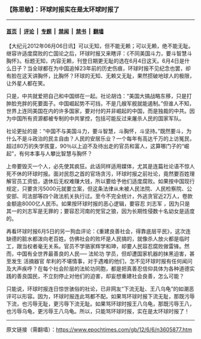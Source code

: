 ### 【陈思敏】：环球时报实在是太环球时报了

---

#### [首页](../../../..?n3605877) &nbsp;|&nbsp; [评论](../../../../../epoch-comment?n3605877) &nbsp;|&nbsp; [专题](../../../../../epoch-special?n3605877) &nbsp;|&nbsp; [禁闻](../../../../../epoch-news?n3605877) &nbsp;|&nbsp; [禁书](../../../../../books?n3605877) &nbsp;|&nbsp; [翻墙](https://github.com/gfw-breaker/nogfw/blob/master/README.md?n3605877)


<div class="post_content" id="artbody" itemprop="articleBody">
 <!-- article content begin -->
 <p>
  【大纪元2012年06月06日讯】可以无知，但不能无赖；可以无赖，绝不能无耻。继容许适度腐败的亡国论之后，环球时报又来瞎评：《不同美国斗力，要斗智慧斗胸怀》。标题无知，内容无赖，刊登日期更无耻的选在6月4日这天。6月4日是什么日子？当全球都在为中国追悼23年前的历史伤痕，环球时报不见纪念也罢，却有脸在这天讲胸怀，比胸怀？环球的无知、无赖又无耻，果然掼破地球人的极限，让外星人都在笑。
 </p>
 <p>
  只是，中共就爱把自己和中国绑在一起。社论胡诌：“美国大搞战略东移，只是打肿脸充胖的死要面子。中国崛起势不可挡，不是几艘军舰就能遏制。”但谁人不知，世界上连同美国在内的许多国家，要对付的并非崛起的中国，而是独裁的中共。因为中国所有资源都被专制的中共掌控，包括可能反过来屠杀人民的国家军队。
 </p>
 <p>
  社论更扯的是：“中国不与美国斗力，要斗智慧，斗胸怀，斗坚持。”既然要斗，为什么不是斗政治的民主自由？人民的安居乐业？一个每年有高达千万的上访冤民，超过80万的失学孩童，90％以上迫不及待出走的官员和富人，这算哪门子的“崛起”，有何本事与人攀比智慧与胸怀？
 </p>
 <p>
  上帝要毁灭一个人，必先使其疯狂。此话同样适用媒体，尤其是连篇社论语不惊人死不休的环球时报。面对民怨之首的官场贪污，环球时报之前社论，竟然要百姓理解官员工资低，退休后无权难赚大钱，所以要给予他们适度腐败。如果按中国现行规定，只要贪污5000元就要立案，但这条法律从未被人民法院、人民检察院、公安部、司法部等四个政法机关执行过。至今不完全统计，外逃贪官近2万人，卷款金额逾8000亿人民币。如果按环球时报的恶心逻辑，要容忍
  <ok href="https://www.epochtimes.com/gb/tag/%E5%88%98%E5%BF%97%E5%86%9B.html">
   刘志军
  </ok>
  ，因为只是其一的刘志军是无罪的；要容忍河南的党官之狼，因为长期性侵数十名幼女是适度的。
 </p>
 <p>
  再看环球时报6月5日的另一狗血评论：《重建良善社会，得靠底层平民》，这次连缺德的脏水都泼向老百姓。仿佛社会的败坏是人民搞的，就像杀人放火都是临时工，跟当权者毫无关系。官员不学骆家辉学和珅，却要人民容忍腐败做雷锋。然而，中国有全世界最善良的人民──
  <ok href="https://www.epochtimes.com/gb/tag/%E6%B3%95%E8%BD%AE%E5%8A%9F.html">
   法轮功
  </ok>
  学员，但却遭国家机器的抹黑迫害，甚至发生
  <ok href="https://www.epochtimes.com/gb/tag/%E6%B4%BB%E6%91%98%E5%99%A8%E5%AE%98.html">
   活摘器官
  </ok>
  牟利的不堪情事，对于遇难的他们，怎不见环球时报有任何闻问及大声疾呼？在每个社会阶层的法轮功同胞，都是把真善忍信仰具体为各种道德实践的善良国民，不立刻停止对他们的迫害，却妄想重建社会良善，怎么可能？
 </p>
 <p>
  只能说，环球时报连日惊世骇俗的社论，已非网友“下流无耻、王八乌龟”的如潮恶评可以形容。因为，环球时报连此骂都不配。如果骂环球时报下流无耻，那既污辱下流，也污辱无耻，更污辱下流无耻。如果骂环球时报王八乌龟，那既污辱王八，也污辱乌龟，更污辱王八乌龟。所以，只能骂环球时报，实在是太环球时报了！
 </p>
 <p>
  <p>
   <!-- article content end -->
   <div id="below_article_ad">
   </div>
  </p>
 </p>
</div>


---

原文链接（需翻墙）：https://www.epochtimes.com/gb/12/6/6/n3605877.htm